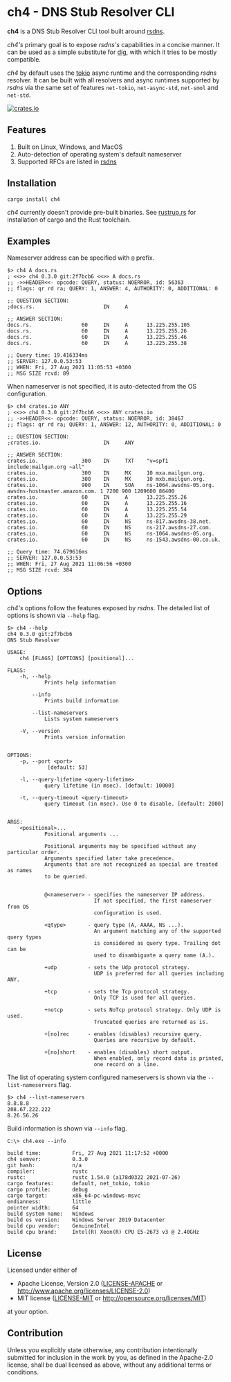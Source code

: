 # ch4 - DNS Stub Resolver CLI

**ch4** is a DNS Stub Resolver CLI tool built around [rsdns](https://github.com/r-bk/rsdns).

*ch4's* primary goal is to expose *rsdns's* capabilities in a concise manner.
It can be used as a simple substitute for [dig](https://en.wikipedia.org/wiki/Dig_(command)),
with which it tries to be mostly compatible.

*ch4* by default uses the [tokio](https://github.com/tokio-rs/tokio) async runtime and the
corresponding *rsdns* resolver. It can be built with all resolvers and async runtimes supported
by *rsdns* via the same set of features `net-tokio`, `net-async-std`, `net-smol` and `net-std`.

[![crates.io][crates-badge]][crates-url]

[crates-badge]: https://img.shields.io/crates/v/ch4.svg
[crates-url]: https://crates.io/crates/ch4

## Features

1. Built on Linux, Windows, and MacOS
2. Auto-detection of operating system's default nameserver
3. Supported RFCs are listed in [rsdns](https://github.com/r-bk/rsdns)


## Installation

```shell
cargo install ch4
```

*ch4* currently doesn't provide pre-built binaries.
See [rustrup.rs](https://rustup.rs) for installation of cargo and the Rust toolchain.


## Examples

Nameserver address can be specified with `@` prefix.

```shell
$> ch4 A docs.rs
; <<>> ch4 0.3.0 git:2f7bcb6 <<>> A docs.rs
;; ->>HEADER<<- opcode: QUERY, status: NOERROR, id: 56363
;; flags: qr rd ra; QUERY: 1, ANSWER: 4, AUTHORITY: 0, ADDITIONAL: 0

;; QUESTION SECTION:
;docs.rs.                      IN     A

;; ANSWER SECTION:
docs.rs.                60     IN     A      13.225.255.105
docs.rs.                60     IN     A      13.225.255.26
docs.rs.                60     IN     A      13.225.255.46
docs.rs.                60     IN     A      13.225.255.38

;; Query time: 19.416334ms
;; SERVER: 127.0.0.53:53
;; WHEN: Fri, 27 Aug 2021 11:05:53 +0300
;; MSG SIZE rcvd: 89
```

When nameserver is not specified, it is auto-detected from the OS configuration.

```shell
$> ch4 crates.io ANY
; <<>> ch4 0.3.0 git:2f7bcb6 <<>> ANY crates.io
;; ->>HEADER<<- opcode: QUERY, status: NOERROR, id: 38467
;; flags: qr rd ra; QUERY: 1, ANSWER: 12, AUTHORITY: 0, ADDITIONAL: 0

;; QUESTION SECTION:
;crates.io.                    IN     ANY

;; ANSWER SECTION:
crates.io.              300    IN     TXT    "v=spf1 include:mailgun.org ~all"
crates.io.              300    IN     MX     10 mxa.mailgun.org.
crates.io.              300    IN     MX     10 mxb.mailgun.org.
crates.io.              900    IN     SOA    ns-1064.awsdns-05.org. awsdns-hostmaster.amazon.com. 1 7200 900 1209600 86400
crates.io.              60     IN     A      13.225.255.26
crates.io.              60     IN     A      13.225.255.16
crates.io.              60     IN     A      13.225.255.54
crates.io.              60     IN     A      13.225.255.29
crates.io.              60     IN     NS     ns-817.awsdns-38.net.
crates.io.              60     IN     NS     ns-217.awsdns-27.com.
crates.io.              60     IN     NS     ns-1064.awsdns-05.org.
crates.io.              60     IN     NS     ns-1543.awsdns-00.co.uk.

;; Query time: 74.679616ms
;; SERVER: 127.0.0.53:53
;; WHEN: Fri, 27 Aug 2021 11:06:56 +0300
;; MSG SIZE rcvd: 384
```


## Options

*ch4's* options follow the features exposed by *rsdns*.
The detailed list of options is shown via `--help` flag.

```shell
$> ch4 --help
ch4 0.3.0 git:2f7bcb6
DNS Stub Resolver

USAGE:
    ch4 [FLAGS] [OPTIONS] [positional]...

FLAGS:
    -h, --help
            Prints help information

        --info
            Prints build information

        --list-nameservers
            Lists system nameservers

    -V, --version
            Prints version information


OPTIONS:
    -p, --port <port>
             [default: 53]

    -l, --query-lifetime <query-lifetime>
            query lifetime (in msec). [default: 10000]

    -t, --query-timeout <query-timeout>
            query timeout (in msec). Use 0 to disable. [default: 2000]


ARGS:
    <positional>...
            Positional arguments ...

            Positional arguments may be specified without any particular order.
            Arguments specified later take precedence.
            Arguments that are not recognized as special are treated as names
            to be queried.


            @<nameserver> - specifies the nameserver IP address.
                            If not specified, the first nameserver from OS
                            configuration is used.

            <qtype>       - query type (A, AAAA, NS ...).
                            An argument matching any of the supported query types
                            is considered as query type. Trailing dot can be
                            used to disambiguate a query name (A.).

            +udp          - sets the Udp protocol strategy.
                            UDP is preferred for all queries including ANY.

            +tcp          - sets the Tcp protocol strategy.
                            Only TCP is used for all queries.

            +notcp        - sets NoTcp protocol strategy. Only UDP is used.
                            Truncated queries are returned as is.

            +[no]rec      - enables (disables) recursive query.
                            Queries are recursive by default.

            +[no]short    - enables (disables) short output.
                            When enabled, only record data is printed,
                            one record on a line.
```

The list of operating system configured nameservers is shown via the `--list-nameservers` flag.

```shell
$> ch4 --list-nameservers
8.8.8.8
208.67.222.222
8.26.56.26
```

Build information is shown via `--info` flag.

```shell
C:\> ch4.exe --info

build time:          Fri, 27 Aug 2021 11:17:52 +0000
ch4 semver:          0.3.0
git hash:            n/a
compiler:            rustc
rustc:               rustc 1.54.0 (a178d0322 2021-07-26)
cargo features:      default, net_tokio, tokio
cargo profile:       debug
cargo target:        x86_64-pc-windows-msvc
endianness:          little
pointer width:       64
build system name:   Windows
build os version:    Windows Server 2019 Datacenter
build cpu vendor:    GenuineIntel
build cpu brand:     Intel(R) Xeon(R) CPU E5-2673 v3 @ 2.40GHz
```


## License

Licensed under either of

* Apache License, Version 2.0
  ([LICENSE-APACHE](LICENSE-APACHE) or http://www.apache.org/licenses/LICENSE-2.0)
* MIT license
  ([LICENSE-MIT](LICENSE-MIT) or http://opensource.org/licenses/MIT)

at your option.


## Contribution

Unless you explicitly state otherwise, any contribution intentionally submitted
for inclusion in the work by you, as defined in the Apache-2.0 license, shall be
dual licensed as above, without any additional terms or conditions.
